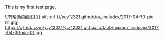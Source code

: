 This is my first test page.

![有帮助的截图]({{ site.url }}/ycy12321.github.io/_includes/2017-04-30-pic-01.jpg)
https://github.com/ycy12321/ycy12321.github.io/blob/master/_includes/2017-04-30-pic-01.jpg
